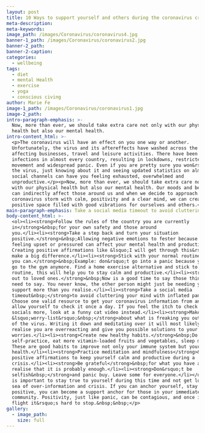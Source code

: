 ```yaml
---
layout: post
title: 10 Ways to support yourself and others during the coronavirus crisis
meta-description:
meta-keywords:
image_path: /images/Coronavirus/coronavirus4.jpg
banner-1_path: /images/Coronavirus/coronavirus2.jpg
banner-2_path:
banner-2-caption:
categories:
  - wellbeing
tags:
  - diet
  - mental Health
  - exercise
  - yoga
  - conscious civing
author: Marie Fe
image-1_path: /images/Coronavirus/coronavirus1.jpg
image-2_path:
intro-paragraph-emphasis: >-
  Now, more than ever, we should take extra care not only with our physical
  health but also our mental health.
intro-content_html: >-
  <p>The coronavirus will have an effect on you one way or another.
  Unfortunately, the virus and its aftereffects have washed across the globe,
  affecting businesses, travel and leisure activities. There have been cases of
  infections in almost every country, resulting in lockdowns, restricted
  movement and widespread panic. Even if you are pretty sure you won&rsquo;t get
  the virus, just knowing about it and seeing updated statistics on almost all
  social channels can have you feeling exhausted, overwhelmed and
  unproductive.</p><p>Now, more than ever, we should take extra care not only
  with our physical health but also our mental health. Our moods and behaviours
  can indirectly affect those around us and when we decide to approach this
  coronavirus storm with calm, positivity and a clear mind, we can create a
  positive space filled with good vibrations for ourselves and others.</p>
main-paragraph-emphasis: Take a social media timeout to avoid cluttering your mind
body-content_html: >-
  <ol><li><strong>Follow the rules of the country you are currently
  in</strong>&nbsp;for your own safety and those around
  you.</li><li><strong>Take a step back and turn your situation
  positive.</strong>&nbsp;Allowing negative emotions to fester because you are
  feeling upset or pressured can affect your mental health and productivity.
  Creating positive affirmations like &lsquo;I will get through this&rsquo; can
  make a big difference.</li><li><strong>Stick with your normal routine the best
  you can.</strong>&nbsp;Example: don&rsquo;t go into a panic because you cannot
  go to the gym anymore. Find a home exercise alternative and stick to your
  routine, this will help you to stay calm and productive.</li><li><strong>Reach
  out to loved ones.</strong>&nbsp;Now is a good time to say those things you
  need to say. You never know, the other person might just be needing your
  support more than you realise.</li><li><strong>Take a social media
  timeout&nbsp;</strong>to avoid cluttering your mind with inflated panic.
  Choose one valid resource to get your coronavirus information from and only
  allow yourself to check it once a day. If you feel the itch to check your
  socials more, look at a funny cat video instead.</li><li><strong>Make a
  &lsquo;worry-list&rsquo;&nbsp;</strong>about what is freaking you out because
  of the virus. Writing it down and meditating over it will most likely have you
  realise you are overreacting and give you possible solutions to your
  worries.</li><li><strong>Create new healthy habits.</strong>&nbsp;Do more yoga
  self-practice, eat more vitamin-loaded fruits and vegetables, sleep more.
  These are good habits to improve not only your immune system but your overall
  health.</li><li><strong>Practice meditation and mindfulness</strong>&nbsp;with
  positive affirmations to keep yourself calm and productive during a
  crisis.</li><li><strong>Be grateful</strong>&nbsp;for what you have and
  realise that it is probably enough.</li><li><strong>Don&rsquo;t be
  selfish&nbsp;</strong>and panic buy. Leave some for everyone.</li></ol><p>It
  is important to stay true to yourself during this time and not get lost in the
  sea of over-information and crisis. If you can anchor yourself, stay calm and
  positive, you can become a support anchor for those in your immediate
  community. Positivity, just like panic, can be contagious, and once it takes
  flight it&rsquo;s hard to stop.&nbsp;&nbsp;</p>
gallery:
  - image_path:
    size: full
---
```


